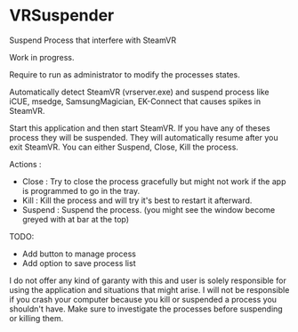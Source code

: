 # VRSuspender
Suspend Process that interfere with SteamVR

Work in progress. 

Require to run as administrator to modify the processes states.

Automatically detect SteamVR (vrserver.exe) and suspend process like iCUE, msedge, SamsungMagician, EK-Connect that causes spikes in
SteamVR.

Start this application and then start SteamVR. If you have any of theses process they will be suspended. They will automatically resume after you exit SteamVR.
You can either Suspend, Close, Kill the process.

Actions : 

- Close : Try to close the process gracefully but might not work if the app is programmed to go in the tray.
- Kill : Kill the process and will try it's best to restart it afterward.
- Suspend : Suspend the process. (you might see the window become greyed with at bar at the top)

TODO:
- Add button to manage process
- Add option to save process list

I do not offer any kind of garanty with this and user is solely responsible for using the application and situations that might arise.
I will not be responsible if you crash your computer because you kill or suspended a process you shouldn't have.
Make sure to investigate the processes before suspending or killing them.
